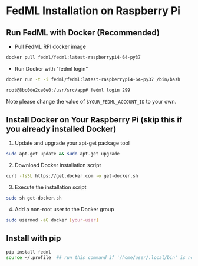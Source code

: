 # FedML Installation on Raspberry Pi

## Run FedML with Docker (Recommended)
- Pull FedML RPI docker image
``` sh
docker pull fedml/fedml:latest-raspberrypi4-64-py37
```

- Run Docker with "fedml login"
``` sh
docker run -t -i fedml/fedml:latest-raspberrypi4-64-py37 /bin/bash

root@8bc0de2ce0e0:/usr/src/app# fedml login 299
```


Note please change the value of `$YOUR_FEDML_ACCOUNT_ID` to your own.

## Install Docker on Your Raspberry Pi (skip this if you already installed Docker)
1. Update and upgrade your apt-get package tool

``` sh
sudo apt-get update && sudo apt-get upgrade
```

2. Download Docker installation script
``` sh
curl -fsSL https://get.docker.com -o get-docker.sh
```

3. Execute the installation script
``` sh
sudo sh get-docker.sh
```

4. Add a non-root user to the Docker group
``` sh
sudo usermod -aG docker [your-user]
```

## Install with pip

``` sh
pip install fedml
source ~/.profile  ## run this command if '/home/user/.local/bin' is not on PATH' after installation
```
